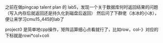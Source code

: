 之前在做pingcap talent plan 的 lab5，发现一个关于数据库何时返回结果的问题（写入内存后就返回还是持久化到磁盘后返回）
然后问了下群佬（冰冰的小冰），便让来学习cmu15_445的lab了

project0 是简单地cpp操作，矩阵运算细心点看就行了，比如row，col-》对应的下标就是rowi*col+coli

